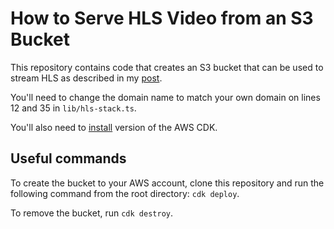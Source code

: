 # How to Serve HLS Video from an S3 Bucket

This repository contains code that creates an S3 bucket that can be used to stream HLS as described in my [post](https://hlsbook.net/how-to-serve-hls-video-from-an-s3-bucket/). 

You'll need to change the domain name to match your own domain on lines 12 and 35 in `lib/hls-stack.ts`.

You'll also need to [install](https://docs.aws.amazon.com/cdk/v2/guide/getting_started.html#getting_started_install) version of the AWS CDK.

## Useful commands

To create the bucket to your AWS account, clone this repository and run the following command from the root directory: `cdk deploy`.

To remove the bucket, run `cdk destroy`.
